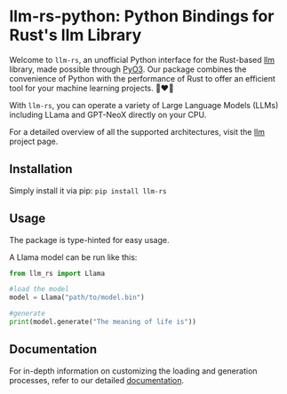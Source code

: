 # llm-rs-python: Python Bindings for Rust's llm Library

Welcome to `llm-rs`, an unofficial Python interface for the Rust-based [llm](https://github.com/rustformers/llm) library, made possible through [PyO3](https://github.com/PyO3/pyo3). Our package combines the convenience of Python with the performance of Rust to offer an efficient tool for your machine learning projects. 🐍❤️🦀

With `llm-rs`, you can operate a variety of Large Language Models (LLMs) including LLama and GPT-NeoX directly on your CPU. 

For a detailed overview of all the supported architectures, visit the [llm](https://github.com/rustformers/llm) project page. 

## Installation

Simply install it via pip: `pip install llm-rs`

## Usage

The package is type-hinted for easy usage.

A Llama model can be run like this:

```python 
from llm_rs import Llama

#load the model
model = Llama("path/to/model.bin")

#generate
print(model.generate("The meaning of life is"))
```

## Documentation

For in-depth information on customizing the loading and generation processes, refer to our detailed [documentation](https://llukas22.github.io/llm-rs-python/).